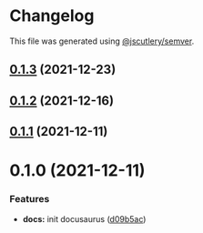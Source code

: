 # Changelog

This file was generated using [@jscutlery/semver](https://github.com/jscutlery/semver).

## [0.1.3](https://github.com/maxence-lefebvre/techcom/compare/docs-0.1.2...docs-0.1.3) (2021-12-23)



## [0.1.2](https://github.com/maxence-lefebvre/techcom/compare/docs-0.1.1...docs-0.1.2) (2021-12-16)



## [0.1.1](https://github.com/maxence-lefebvre/techcom/compare/docs-0.1.0...docs-0.1.1) (2021-12-11)



# 0.1.0 (2021-12-11)


### Features

* **docs:** init docusaurus ([d09b5ac](https://github.com/maxence-lefebvre/techcom/commit/d09b5ac6c80f111b241d86bdebb5d7e7b5731b7d))

